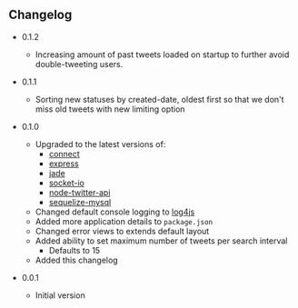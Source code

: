 Changelog
---------

* 0.1.2
    * Increasing amount of past tweets loaded on startup to further avoid double-tweeting users.

* 0.1.1
    * Sorting new statuses by created-date, oldest first so that we don't miss old tweets with new limiting option

* 0.1.0
    * Upgraded to the latest versions of:
        * [connect](https://npmjs.org/package/connect)
        * [express](https://npmjs.org/package/express)
        * [jade](https://npmjs.org/package/jade)
        * [socket-io](https://npmjs.org/package/socket.io)
        * [node-twitter-api](https://npmjs.org/package/node-twitter-api)
        * [sequelize-mysql](https://npmjs.org/package/sequelize-mysql)
    * Changed default console logging to [log4js](https://npmjs.org/package/log4js)
    * Added more application details to `package.json`
    * Changed error views to extends default layout
    * Added ability to set maximum number of tweets per search interval
        * Defaults to 15
    * Added this changelog

* 0.0.1
    * Initial version
